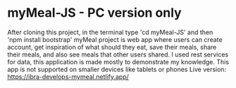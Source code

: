 # myMeal-JS - PC version only
After cloning this project, in the terminal type 'cd myMeal-JS' and then 'npm install bootstrap'
myMeal project is web app where users can create account, get inspiration of what should they eat,
save their meals, share their meals, and also see meals that other users shared.
I used rest services for data, this application is made mostly to demonstrate my knowledge.
This app is not supported on smaller devices like tablets or phones
Live version: 
https://ibra-develops-mymeal.netlify.app/
